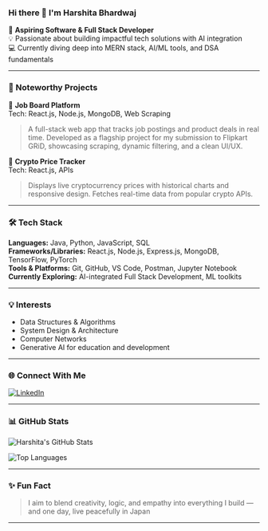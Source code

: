 ### Hi there 👋 I'm Harshita Bhardwaj

🎯 **Aspiring Software & Full Stack Developer**  
💡 Passionate about building impactful tech solutions with AI integration  
💻 Currently diving deep into MERN stack, AI/ML tools, and DSA fundamentals  

---

### 💼 Noteworthy Projects

🔹 **Job Board Platform**  
Tech: React.js, Node.js, MongoDB, Web Scraping  
> A full-stack web app that tracks job postings and product deals in real time. Developed as a flagship project for my submission to Flipkart GRiD, showcasing scraping, dynamic filtering, and a clean UI/UX.

🔹 **Crypto Price Tracker**  
Tech: React.js, APIs  
> Displays live cryptocurrency prices with historical charts and responsive design. Fetches real-time data from popular crypto APIs.

---
### 🛠️ Tech Stack

**Languages:** Java, Python, JavaScript, SQL  
**Frameworks/Libraries:** React.js, Node.js, Express.js, MongoDB, TensorFlow, PyTorch  
**Tools & Platforms:** Git, GitHub, VS Code, Postman, Jupyter Notebook  
**Currently Exploring:** AI-integrated Full Stack Development, ML toolkits

---

### 💡 Interests

- Data Structures & Algorithms  
- System Design & Architecture  
- Computer Networks  
- Generative AI for education and development  

---

### 🌐 Connect With Me

[![LinkedIn](https://img.shields.io/badge/LinkedIn-Harshita%20Bhardwaj-blue?logo=linkedin&style=flat)](https://www.linkedin.com/in/harshita-bhardwaj-8b9007324/)

---

### 📊 GitHub Stats

![Harshita's GitHub Stats](https://github-readme-stats.vercel.app/api?username=hbdz936&show_icons=true&theme=radical&hide_border=true)

![Top Languages](https://github-readme-stats.vercel.app/api/top-langs/?username=hbdz936&layout=compact&theme=radical&hide_border=true)

---

### ✨ Fun Fact

> I aim to blend creativity, logic, and empathy into everything I build — and one day, live peacefully in Japan

---
